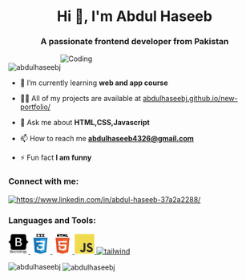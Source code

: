 <h1 align="center">Hi 👋, I'm Abdul Haseeb</h1>
<h3 align="center">A passionate frontend developer from Pakistan</h3>

<img align="right" alt="Coding" width="400" src="https://camo.githubusercontent.com/cae12fddd9d6982901d82580bdf321d81fb299141098ca1c2d4891870827bf17/68747470733a2f2f6d69726f2e6d656469756d2e636f6d2f6d61782f313336302f302a37513379765349765f7430696f4a2d5a2e676966">

<p align="left"> <img src="https://komarev.com/ghpvc/?username=abdulhaseebj&label=Profile%20views&color=0e75b6&style=flat" alt="abdulhaseebj" /> </p>

- 🌱 I’m currently learning **web and app course**

- 👨‍💻 All of my projects are available at [abdulhaseebj.github.io/new-portfolio/](https://abdulhaseebj.github.io/new-portfolio/)

- 💬 Ask me about **HTML,CSS,Javascript**

- 📫 How to reach me **abdulhaseeb4326@gmail.com**

- ⚡ Fun fact **I am funny**

<h3 align="left">Connect with me:</h3>
<p align="left">
<a href="linkedin.com/in/abdul-haseeb-37a2a2288/" target="blank"><img align="center" src="https://raw.githubusercontent.com/rahuldkjain/github-profile-readme-generator/master/src/images/icons/Social/linked-in-alt.svg" alt="https://www.linkedin.com/in/abdul-haseeb-37a2a2288/" height="30" width="40" /></a>
</p>

<h3 align="left">Languages and Tools:</h3>
<p align="left"> <a href="https://getbootstrap.com" target="_blank" rel="noreferrer"> <img src="https://raw.githubusercontent.com/devicons/devicon/master/icons/bootstrap/bootstrap-plain-wordmark.svg" alt="bootstrap" width="40" height="40"/> </a> <a href="https://www.w3schools.com/css/" target="_blank" rel="noreferrer"> <img src="https://raw.githubusercontent.com/devicons/devicon/master/icons/css3/css3-original-wordmark.svg" alt="css3" width="40" height="40"/> </a> <a href="https://www.w3.org/html/" target="_blank" rel="noreferrer"> <img src="https://raw.githubusercontent.com/devicons/devicon/master/icons/html5/html5-original-wordmark.svg" alt="html5" width="40" height="40"/> </a> <a href="https://developer.mozilla.org/en-US/docs/Web/JavaScript" target="_blank" rel="noreferrer"> <img src="https://raw.githubusercontent.com/devicons/devicon/master/icons/javascript/javascript-original.svg" alt="javascript" width="40" height="40"/> </a> <a href="https://tailwindcss.com/" target="_blank" rel="noreferrer"> <img src="https://www.vectorlogo.zone/logos/tailwindcss/tailwindcss-icon.svg" alt="tailwind" width="40" height="40"/> </a> </p>

<p><img align="left" src="https://github-readme-stats.vercel.app/api/top-langs?username=abdulhaseebj&show_icons=true&locale=en&layout=compact" alt="abdulhaseebj" /></p>

<p>&nbsp;<img align="center" src="https://github-readme-stats.vercel.app/api?username=abdulhaseebj&show_icons=true&locale=en" alt="abdulhaseebj" /></p>


